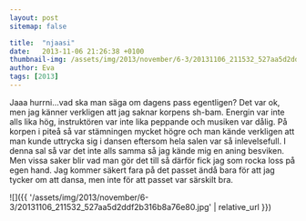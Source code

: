 ```yaml
---
layout: post
sitemap: false

title:  "njaasi"
date:   2013-11-06 21:26:38 +0100
thumbnail-img: /assets/img/2013/november/6-3/20131106_211532_527aa5d2ddf2b316b8a76e80.jpg
author: Eva
tags: [2013]
---
```


Jaaa hurrni...vad ska man säga om dagens pass egentligen? Det var ok, men jag känner verkligen att jag saknar korpens sh-bam. Energin var inte alls lika hög, instruktören var inte lika peppande och musiken var dålig. På korpen i piteå så var stämningen mycket högre och man kände verkligen att man kunde uttrycka sig i dansen eftersom hela salen var så inlevelsefull. I denna sal så var det inte alls samma så jag kände mig en aning besviken.  Men vissa saker blir vad man gör det till så därför fick jag som rocka loss på egen hand. Jag kommer säkert fara på det passet ändå bara för att jag tycker om att dansa, men inte för att passet var särskilt bra.

![]({{ '/assets/img/2013/november/6-3/20131106_211532_527aa5d2ddf2b316b8a76e80.jpg'  | relative_url }})

